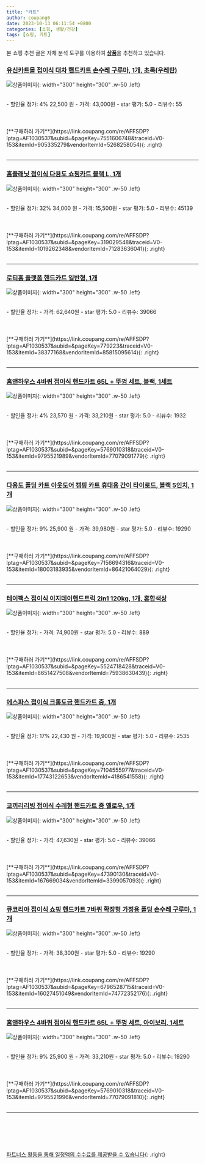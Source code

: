```yaml
---
title: "카트"
author: coupang6
date: 2023-10-13 06:11:54 +0800
categories: [쇼핑, 생활/건강]
tags: [쇼핑, 카트]
---
```


본 쇼핑 추천 글은 자체 분석 도구를 이용하여 [**상품**](https://link.coupang.com/a/bao1ui)을 추천하고 있습니다.

### [유신카트몰 접이식 대차 핸드카트 손수레 구루마, 1개, 초록(우레탄)](https://link.coupang.com/re/AFFSDP?lptag=AF1030537&subid=&pageKey=7551606748&traceid=V0-153&itemId=905335279&vendorItemId=5268258054)

![상품이미지](https://thumbnail7.coupangcdn.com/thumbnails/remote/230x230ex/image/vendor_inventory/1170/d0d1a8a7a1214407fff8cb090ad8b63de0eed49e21c3259214152eb5aacd.jpg){: width="300" height="300" .w-50 .left}


<br>
- 할인율 정가: 4%  22,500   원
- 가격: 43,000원
- star 평가: 5.0
- 리뷰수: 55
<br>
<br>
<br>
<br>
[**구매하러 가기**](https://link.coupang.com/re/AFFSDP?lptag=AF1030537&subid=&pageKey=7551606748&traceid=V0-153&itemId=905335279&vendorItemId=5268258054){: .right}
<br>
<br>

---

### [홈플래닛 접이식 다용도 쇼핑카트 블랙 L, 1개](https://link.coupang.com/re/AFFSDP?lptag=AF1030537&subid=&pageKey=319029548&traceid=V0-153&itemId=1019262348&vendorItemId=71283636041)

![상품이미지](https://thumbnail7.coupangcdn.com/thumbnails/remote/230x230ex/image/retail/images/9618251296959-bbceb080-5bab-4e78-a43e-13f3f8a92b65.jpg){: width="300" height="300" .w-50 .left}


<br>
- 할인율 정가: 32%  34,000   원
- 가격: 15,500원
- star 평가: 5.0
- 리뷰수: 45139
<br>
<br>
<br>
<br>
[**구매하러 가기**](https://link.coupang.com/re/AFFSDP?lptag=AF1030537&subid=&pageKey=319029548&traceid=V0-153&itemId=1019262348&vendorItemId=71283636041){: .right}
<br>
<br>

---

### [로티홈 플랫폼 핸드카트 일반형, 1개](https://link.coupang.com/re/AFFSDP?lptag=AF1030537&subid=&pageKey=779223&traceid=V0-153&itemId=38377168&vendorItemId=85815095614)

![상품이미지](https://thumbnail10.coupangcdn.com/thumbnails/remote/230x230ex/image/vendor_inventory/4da5/e6d8473b84afd9394ddd9ba1ada204a9fa34004cb87ef646a8610d94e350.jpg){: width="300" height="300" .w-50 .left}


<br>
- 할인율 정가: 
- 가격: 62,640원
- star 평가: 5.0
- 리뷰수: 39066
<br>
<br>
<br>
<br>
[**구매하러 가기**](https://link.coupang.com/re/AFFSDP?lptag=AF1030537&subid=&pageKey=779223&traceid=V0-153&itemId=38377168&vendorItemId=85815095614){: .right}
<br>
<br>

---

### [홈앤하우스 4바퀴 접이식 핸드카트 65L + 뚜껑 세트, 블랙, 1세트](https://link.coupang.com/re/AFFSDP?lptag=AF1030537&subid=&pageKey=5769010318&traceid=V0-153&itemId=9795521989&vendorItemId=77079091779)

![상품이미지](https://thumbnail8.coupangcdn.com/thumbnails/remote/230x230ex/image/retail/images/116890344928295-8add08b5-cf21-48a9-9fde-32947768ed84.jpg){: width="300" height="300" .w-50 .left}


<br>
- 할인율 정가: 4%  23,570   원
- 가격: 33,210원
- star 평가: 5.0
- 리뷰수: 1932
<br>
<br>
<br>
<br>
[**구매하러 가기**](https://link.coupang.com/re/AFFSDP?lptag=AF1030537&subid=&pageKey=5769010318&traceid=V0-153&itemId=9795521989&vendorItemId=77079091779){: .right}
<br>
<br>

---

### [다용도 폴딩 카트 아웃도어 캠핑 카트 휴대용 간이 타이로드, 블랙 5인치, 1개](https://link.coupang.com/re/AFFSDP?lptag=AF1030537&subid=&pageKey=7156694316&traceid=V0-153&itemId=18003183935&vendorItemId=86421064029)

![상품이미지](https://thumbnail10.coupangcdn.com/thumbnails/remote/230x230ex/image/vendor_inventory/c6e5/6d28674673eac5cf0d5552159712ddf97afc8d9d918d88196bf6cc0fe79a.jpg){: width="300" height="300" .w-50 .left}


<br>
- 할인율 정가: 9%  25,900   원
- 가격: 39,980원
- star 평가: 5.0
- 리뷰수: 19290
<br>
<br>
<br>
<br>
[**구매하러 가기**](https://link.coupang.com/re/AFFSDP?lptag=AF1030537&subid=&pageKey=7156694316&traceid=V0-153&itemId=18003183935&vendorItemId=86421064029){: .right}
<br>
<br>

---

### [테이팩스 접이식 이지데이핸드트럭 2in1 120kg, 1개, 혼합색상](https://link.coupang.com/re/AFFSDP?lptag=AF1030537&subid=&pageKey=5524718428&traceid=V0-153&itemId=8651427508&vendorItemId=75938630439)

![상품이미지](https://thumbnail7.coupangcdn.com/thumbnails/remote/230x230ex/image/vendor_inventory/d40f/3975e6587cec637fe81b44f0579fde89ad147395f4c4a92185f2613b1748.jpg){: width="300" height="300" .w-50 .left}


<br>
- 할인율 정가: 
- 가격: 74,900원
- star 평가: 5.0
- 리뷰수: 889
<br>
<br>
<br>
<br>
[**구매하러 가기**](https://link.coupang.com/re/AFFSDP?lptag=AF1030537&subid=&pageKey=5524718428&traceid=V0-153&itemId=8651427508&vendorItemId=75938630439){: .right}
<br>
<br>

---

### [에스파스 접이식 크롬도금 핸드카트 중, 1개](https://link.coupang.com/re/AFFSDP?lptag=AF1030537&subid=&pageKey=7104555977&traceid=V0-153&itemId=17743122653&vendorItemId=4186541558)

![상품이미지](https://thumbnail6.coupangcdn.com/thumbnails/remote/230x230ex/image/retail/images/1854360814161913-6f329fbe-1450-4561-a60c-7dbe55884314.jpg){: width="300" height="300" .w-50 .left}


<br>
- 할인율 정가: 17%  22,430   원
- 가격: 19,900원
- star 평가: 5.0
- 리뷰수: 2535
<br>
<br>
<br>
<br>
[**구매하러 가기**](https://link.coupang.com/re/AFFSDP?lptag=AF1030537&subid=&pageKey=7104555977&traceid=V0-153&itemId=17743122653&vendorItemId=4186541558){: .right}
<br>
<br>

---

### [코끼리리빙 접이식 수레형 핸드카트 중 옐로우, 1개](https://link.coupang.com/re/AFFSDP?lptag=AF1030537&subid=&pageKey=47390130&traceid=V0-153&itemId=167669034&vendorItemId=3399057093)

![상품이미지](https://thumbnail9.coupangcdn.com/thumbnails/remote/230x230ex/image/retail/images/1860680189222612-effa07f2-be63-4398-9e2a-40a11a5a9dbf.jpg){: width="300" height="300" .w-50 .left}


<br>
- 할인율 정가: 
- 가격: 47,630원
- star 평가: 5.0
- 리뷰수: 39066
<br>
<br>
<br>
<br>
[**구매하러 가기**](https://link.coupang.com/re/AFFSDP?lptag=AF1030537&subid=&pageKey=47390130&traceid=V0-153&itemId=167669034&vendorItemId=3399057093){: .right}
<br>
<br>

---

### [큐코리아 접이식 쇼핑 핸드카트 7바퀴 확장형 가정용 폴딩 손수레 구루마, 1개](https://link.coupang.com/re/AFFSDP?lptag=AF1030537&subid=&pageKey=6796528715&traceid=V0-153&itemId=16027451049&vendorItemId=74772352176)

![상품이미지](https://thumbnail8.coupangcdn.com/thumbnails/remote/230x230ex/image/vendor_inventory/16ae/9f6d1e0c4220794a827670ed8c976dc9672b1bf5d789ab2da010b3af4c95.jpg){: width="300" height="300" .w-50 .left}


<br>
- 할인율 정가: 
- 가격: 38,300원
- star 평가: 5.0
- 리뷰수: 19290
<br>
<br>
<br>
<br>
[**구매하러 가기**](https://link.coupang.com/re/AFFSDP?lptag=AF1030537&subid=&pageKey=6796528715&traceid=V0-153&itemId=16027451049&vendorItemId=74772352176){: .right}
<br>
<br>

---

### [홈앤하우스 4바퀴 접이식 핸드카트 65L + 뚜껑 세트, 아이보리, 1세트](https://link.coupang.com/re/AFFSDP?lptag=AF1030537&subid=&pageKey=5769010318&traceid=V0-153&itemId=9795521996&vendorItemId=77079091810)

![상품이미지](https://thumbnail6.coupangcdn.com/thumbnails/remote/230x230ex/image/retail/images/440026018670111-0bbabe09-0482-45e4-934b-4862b2bcf081.jpg){: width="300" height="300" .w-50 .left}


<br>
- 할인율 정가: 9%  25,900   원
- 가격: 33,210원
- star 평가: 5.0
- 리뷰수: 19290
<br>
<br>
<br>
<br>
[**구매하러 가기**](https://link.coupang.com/re/AFFSDP?lptag=AF1030537&subid=&pageKey=5769010318&traceid=V0-153&itemId=9795521996&vendorItemId=77079091810){: .right}
<br>
<br>

---
<br><br><br><br><br> [파트너스 활동을 통해 일정액의 수수료를 제공받을 수 있습니다](https://link.coupang.com/a/bao1ui){: .right}